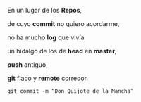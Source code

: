 En un lugar de los **Repos**,
de cuyo **commit** no quiero acordarme,
no ha mucho **log** que vivía
un hidalgo de los de **head** en **master**,

**push** antiguo,
**git** flaco y **remote** corredor.
`git commit -m “Don Quijote de la Mancha”`